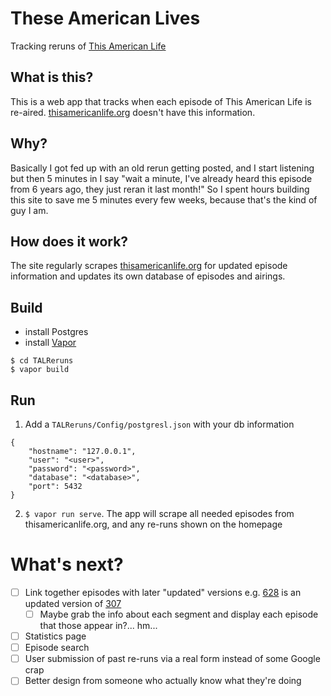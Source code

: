 # These American Lives
Tracking reruns of [This American Life](thisamericanlife.org)

## What is this?
This is a web app that tracks when each episode of This American Life is re-aired. [thisamericanlife.org](https://thisamericanlife.org) doesn't have this information.

## Why?
Basically I got fed up with an old rerun getting posted, and I start listening but then 5 minutes in I say "wait a minute, I've already heard this episode from 6 years ago, they just reran it last month!"
So I spent hours building this site to save me 5 minutes every few weeks, because that's the kind of guy I am.

## How does it work?
The site regularly scrapes [thisamericanlife.org](https://thisamericanlife.org) for updated episode information and updates its own database of episodes and airings.

## Build
- install Postgres
- install [Vapor](http://vapor.codes)
```
$ cd TALReruns
$ vapor build
```

## Run
1. Add a `TALReruns/Config/postgresl.json` with your db information
```
{
    "hostname": "127.0.0.1",
    "user": "<user>",
    "password": "<password>",
    "database": "<database>",
    "port": 5432
}
```
2. `$ vapor run serve`.  The app will scrape all needed episodes from thisamericanlife.org, and any re-runs shown on the homepage

# What's next?
- [ ] Link together episodes with later "updated" versions e.g. [628](https://www.thisamericanlife.org/radio-archives/episode/628/in-the-shadow-of-the-city-2017) is an updated version of [307](https://www.thisamericanlife.org/radio-archives/episode/307/in-the-shadow-of-the-city)
  - [ ] Maybe grab the info about each segment and display each episode that those appear in?... hm...
- [ ] Statistics page
- [ ] Episode search
- [ ] User submission of past re-runs via a real form instead of some Google crap
- [ ] Better design from someone who actually know what they're doing
